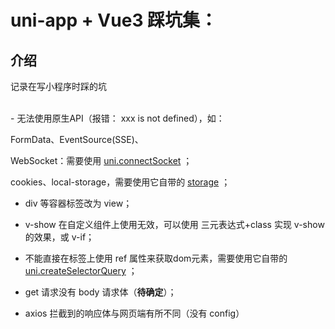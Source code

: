# uni-app + Vue3 踩坑集：

## 介绍

记录在写小程序时踩的坑

<br>
- 无法使用原生API（报错： xxx is not defined），如：
  
  FormData、EventSource(SSE)、
  
  WebSocket：需要使用 [uni.connectSocket](https://uniapp.dcloud.io/api/request/websocket.html#connectsocket) ；
  
  cookies、local-storage，需要使用它自带的 [storage](https://uniapp.dcloud.io/api/storage/storage.html) ；
  
- div 等容器标签改为 view；
  
- v-show 在自定义组件上使用无效，可以使用 三元表达式+class 实现 v-show 的效果，或 v-if；
  
- 不能直接在标签上使用 ref 属性来获取dom元素，需要使用它自带的 [uni.createSelectorQuery](https://uniapp.dcloud.io/api/ui/nodes-info.html#createselectorquery) ；
  
- get 请求没有 body 请求体（**待确定**）；
  
- axios 拦截到的响应体与网页端有所不同（没有 config）